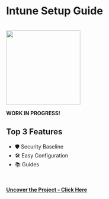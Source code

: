 # Intune Setup Guide

<br>

<img src="https://github.com/MrOlof/Website/assets/100124559/236ae754-1dc7-4a33-b137-2986f8fcdaf2" height="200">
<br>

**WORK IN PROGRESS!**
## Top 3 Features

* 🛡️ Security Baseline
* 🛠️ Easy Configuration
* 📚 Guides
<br>

**[Uncover the Project - Click Here](https://github.com/MrOlof/IntuneWebsite.git)**
